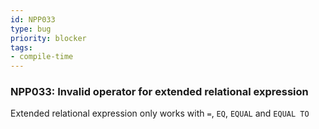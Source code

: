 ```yaml
---
id: NPP033
type: bug
priority: blocker
tags:
- compile-time 
---
```


### NPP033: Invalid operator for extended relational expression
Extended relational expression only works with `=`, `EQ`, `EQUAL` and `EQUAL TO`
